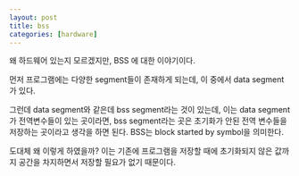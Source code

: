 ```yaml
---
layout: post
title: bss
categories: [hardware]
---
```


왜 하드웨어 있는지 모르겠지만, BSS 에 대한 이야기이다.

먼저 프로그램에는 다양한 segment들이 존재하게 되는데, 이 중에서 data segment가 있다.

그런데 data segment와 같은데 bss segment라는 것이 있는데, 이는 data segment가 전역변수들이 있는 곳이라면, bss segment라는 곳은 초기화가 안된 전역 변수들을 저장하는 곳이라고 생각을 하면 된다. BSS는 block started by symbol을 의미한다.

도대체 왜 이렇게 하였을까? 이는 기존에 프로그램을 저장할 때에 초기화되지 않은 값까지 공간을 차지하면서 저장할 필요가 없기 때문이다.

